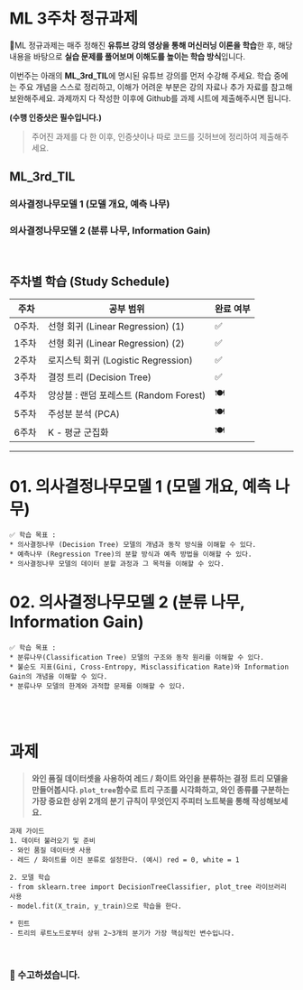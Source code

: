 # ML 3주차 정규과제

📌ML 정규과제는 매주 정해진 **유튜브 강의 영상을 통해 머신러닝 이론을 학습**한 후, 해당 내용을 바탕으로 **실습 문제를 풀어보며 이해도를 높이는 학습 방식**입니다. 

이번주는 아래의 **ML_3rd_TIL**에 명시된 유튜브 강의를 먼저 수강해 주세요. 학습 중에는 주요 개념을 스스로 정리하고, 이해가 어려운 부분은 강의 자료나 추가 자료를 참고해 보완해주세요. 과제까지 다 작성한 이후에 Github를 과제 시트에 제출해주시면 됩니다.



**(수행 인증샷은 필수입니다.)** 

> 주어진 과제를 다 한 이후, 인증샷이나 따로 코드를 깃허브에 정리하여 제출해주세요.



## ML_3rd_TIL

### 의사결정나무모델 1 (모델 개요, 예측 나무)

### 의사결정나무모델 2 (분류 나무, Information Gain)

<br>



## 주차별 학습 (Study Schedule)

| 주차   | 공부 범위                              | 완료 여부 |
| ------ | -------------------------------------- | --------- |
| 0주차. | 선형 회귀 (Linear Regression) (1)      | ✅         |
| 1주차  | 선형 회귀 (Linear Regression) (2)      | ✅         |
| 2주차  | 로지스틱 회귀 (Logistic Regression)    | ✅         |
| 3주차  | 결정 트리 (Decision Tree)              | ✅         |
| 4주차  | 앙상블 : 랜덤 포레스트 (Random Forest) | 🍽️         |
| 5주차  | 주성분 분석 (PCA)                      | 🍽️         |
| 6주차  | K - 평균 군집화                        | 🍽️         |

<!-- 여기까진 그대로 둬 주세요-->



---

# 01. 의사결정나무모델 1 (모델 개요, 예측 나무)

```
✅ 학습 목표 :
* 의사결정나무 (Decision Tree) 모델의 개념과 동작 방식을 이해할 수 있다.
* 예측나무 (Regression Tree)의 분할 방식과 예측 방법을 이해할 수 있다.
* 의사결정나무 모델의 데이터 분할 과정과 그 목적을 이해할 수 있다. 
```

<!-- 새롭게 배운 내용을 자유롭게 정리해주세요.-->



# 02. 의사결정나무모델 2 (분류 나무, Information Gain)

```
✅ 학습 목표 :
* 분류나무(Classification Tree) 모델의 구조와 동작 원리를 이해할 수 있다. 
* 불순도 지표(Gini, Cross-Entropy, Misclassification Rate)와 Information Gain의 개념을 이해할 수 있다.
* 분류나무 모델의 한계와 과적합 문제를 이해할 수 있다. 
```

<!-- 새롭게 배운 내용을 자유롭게 정리해주세요.-->



<br>
<br>

# 과제

> **와인 품질 데이터셋을 사용하여 레드 / 화이트 와인을 분류하는 결정 트리 모델을 만들어봅시다. `plot_tree`함수로 트리 구조를 시각화하고, 와인 종류를 구분하는 가장 중요한 상위 2개의 분기 규칙이 무엇인지 주피터 노트북을 통해 작성해보세요.**



~~~
과제 가이드
1. 데이터 불러오기 및 준비
- 와인 품질 데이터셋 사용
- 레드 / 화이트를 이진 분류로 설정한다. (예시) red = 0, white = 1

2. 모델 학습
- from sklearn.tree import DecisionTreeClassifier, plot_tree 라이브러리 사용
- model.fit(X_train, y_train)으로 학습을 한다. 

* 힌트
- 트리의 루트노드로부터 상위 2~3개의 분기가 가장 핵심적인 변수입니다.
~~~



<br>

### 🎉 수고하셨습니다.